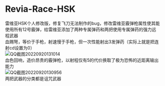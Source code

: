 # Revia-Race-HSK
雷维亚HSK个人修改版，修复飞刀无法制作的bug，修改雷维亚霰弹枪属性使其能使用所有12号霰弹，给雷维亚添加了两种专属弹药和两把使用专属弹药的强力远程武器<br/>
血赐弩，等价于手枪，射速慢于手枪，但一次性能射出3发弹药（实际上就是把连射cd设置为0）<br/>
![QQ截图20220920131014](https://user-images.githubusercontent.com/113961308/191172663-60a45fa3-6074-4a85-abcb-3685bde13d77.png)<br/>
血色回响，造价昂贵的霰弹枪，以射程仅有5的代价换取了极为恐怖的近距离输出能力<br/>
![QQ截图20220920130956](https://user-images.githubusercontent.com/113961308/191172985-c76280cf-f2b7-4f84-ab28-f52fc111043e.png)
<br/>
两把武器的分类都是诅咒武器
